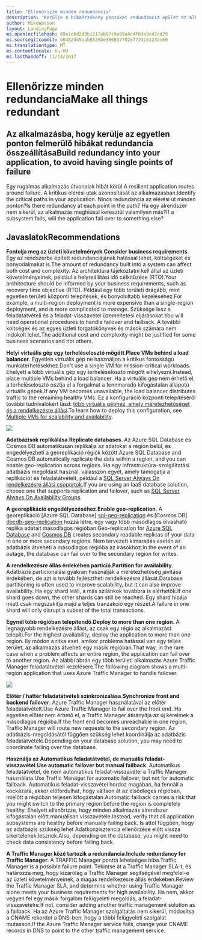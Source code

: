 ```yaml
---
title: "Ellenőrizze minden redundancia"
description: "Kerülje a hibaérzékeny pontokat redundancia épület az alkalmazásba."
author: MikeWasson
layout: LandingPage
ms.openlocfilehash: 89a1e6d2d3b1217ab07c9a99a4c4fb3e8cd2cd29
ms.sourcegitcommit: b0482d49aab0526be386837702e7724c61232c60
ms.translationtype: MT
ms.contentlocale: hu-HU
ms.lasthandoff: 11/14/2017
---
```

# <a name="make-all-things-redundant"></a><span data-ttu-id="f1fcf-103">Ellenőrizze minden redundancia</span><span class="sxs-lookup"><span data-stu-id="f1fcf-103">Make all things redundant</span></span>

## <a name="build-redundancy-into-your-application-to-avoid-having-single-points-of-failure"></a><span data-ttu-id="f1fcf-104">Az alkalmazásba, hogy kerülje az egyetlen ponton felmerülő hibákat redundancia összeállítása</span><span class="sxs-lookup"><span data-stu-id="f1fcf-104">Build redundancy into your application, to avoid having single points of failure</span></span>

<span data-ttu-id="f1fcf-105">Egy rugalmas alkalmazás útvonalak hibát körül.</span><span class="sxs-lookup"><span data-stu-id="f1fcf-105">A resilient application routes around failure.</span></span> <span data-ttu-id="f1fcf-106">A kritikus elérési utak azonosítását az alkalmazásban.</span><span class="sxs-lookup"><span data-stu-id="f1fcf-106">Identify the critical paths in your application.</span></span> <span data-ttu-id="f1fcf-107">Nincs redundancia az elérési út minden ponton?</span><span class="sxs-lookup"><span data-stu-id="f1fcf-107">Is there redundancy at each point in the path?</span></span> <span data-ttu-id="f1fcf-108">Ha egy alrendszer nem sikerül, az alkalmazás meghiúsul keresztül valamilyen más?</span><span class="sxs-lookup"><span data-stu-id="f1fcf-108">If a subsystem fails, will the application fail over to something else?</span></span>

## <a name="recommendations"></a><span data-ttu-id="f1fcf-109">Javaslatok</span><span class="sxs-lookup"><span data-stu-id="f1fcf-109">Recommendations</span></span> 

<span data-ttu-id="f1fcf-110">**Fontolja meg az üzleti követelmények**.</span><span class="sxs-lookup"><span data-stu-id="f1fcf-110">**Consider business requirements**.</span></span> <span data-ttu-id="f1fcf-111">Egy az rendszerbe épített redundanciájának hatással lehet, költségeket és bonyodalmakat is.</span><span class="sxs-lookup"><span data-stu-id="f1fcf-111">The amount of redundancy built into a system can affect both cost and complexity.</span></span> <span data-ttu-id="f1fcf-112">Az architektúra tájékoztatni kell által az üzleti követelményeinek, például a helyreállítási idő célkitűzése (RTO).</span><span class="sxs-lookup"><span data-stu-id="f1fcf-112">Your architecture should be informed by your business requirements, such as recovery time objective (RTO).</span></span> <span data-ttu-id="f1fcf-113">Például egy több területi drágább, mint egyetlen területi központi telepítések, és bonyolultabb kezeléséhez.</span><span class="sxs-lookup"><span data-stu-id="f1fcf-113">For example, a multi-region deployment is more expensive than a single-region deployment, and is more complicated to manage.</span></span> <span data-ttu-id="f1fcf-114">Szüksége lesz a feladatátvételi és a feladat-visszavétel üzemeltetési eljárásokat.</span><span class="sxs-lookup"><span data-stu-id="f1fcf-114">You will need operational procedures to handle failover and failback.</span></span> <span data-ttu-id="f1fcf-115">A további költségek és az egyes üzleti forgatókönyvek és mások számára nem indokolt lehet.</span><span class="sxs-lookup"><span data-stu-id="f1fcf-115">The additional cost and complexity might be justified for some business scenarios and not others.</span></span>

<span data-ttu-id="f1fcf-116">**Helyi virtuális gép egy terheléselosztó mögött**.</span><span class="sxs-lookup"><span data-stu-id="f1fcf-116">**Place VMs behind a load balancer**.</span></span> <span data-ttu-id="f1fcf-117">Egyetlen virtuális gép ne használjon a kritikus fontosságú munkaterhelésekhez.</span><span class="sxs-lookup"><span data-stu-id="f1fcf-117">Don't use a single VM for mission-critical workloads.</span></span> <span data-ttu-id="f1fcf-118">Ehelyett a több virtuális gép egy terheléselosztó mögött elhelyezni.</span><span class="sxs-lookup"><span data-stu-id="f1fcf-118">Instead, place multiple VMs behind a load balancer.</span></span> <span data-ttu-id="f1fcf-119">Ha a virtuális gép nem érhető el, a terheléselosztó osztja el a forgalmat a fennmaradó kifogástalan állapotú virtuális gépek.</span><span class="sxs-lookup"><span data-stu-id="f1fcf-119">If any VM becomes unavailable, the load balancer distributes traffic to the remaining healthy VMs.</span></span> <span data-ttu-id="f1fcf-120">Ez a konfiguráció központi telepítéséről további tudnivalókért lásd: [több virtuális géphez, amely méretezhetőséget és a rendelkezésre állási][multi-vm-blueprint].</span><span class="sxs-lookup"><span data-stu-id="f1fcf-120">To learn how to deploy this configuration, see [Multiple VMs for scalability and availability][multi-vm-blueprint].</span></span>

![](./images/load-balancing.svg)

<span data-ttu-id="f1fcf-121">**Adatbázisok replikálása**.</span><span class="sxs-lookup"><span data-stu-id="f1fcf-121">**Replicate databases**.</span></span> <span data-ttu-id="f1fcf-122">Az Azure SQL Database és Cosmos DB automatikusan replikálja az adatokat a régión belül, és engedélyezheti a georeplikáció régiók között.</span><span class="sxs-lookup"><span data-stu-id="f1fcf-122">Azure SQL Database and Cosmos DB automatically replicate the data within a region, and you can enable geo-replication across regions.</span></span> <span data-ttu-id="f1fcf-123">Ha egy infrastruktúra-szolgáltatási adatbázis megoldást használ, válasszon egyet, amely támogatja a replikációt és feladatátvételt, például a [SQL Server Always On rendelkezésre állási csoportok][sql-always-on].</span><span class="sxs-lookup"><span data-stu-id="f1fcf-123">If you are using an IaaS database solution, choose one that supports replication and failover, such as [SQL Server Always On Availability Groups][sql-always-on].</span></span> 

<span data-ttu-id="f1fcf-124">**A georeplikáció engedélyezéséhez**.</span><span class="sxs-lookup"><span data-stu-id="f1fcf-124">**Enable geo-replication**.</span></span> <span data-ttu-id="f1fcf-125">A georeplikáció [Azure SQL Database] [ sql-geo-replication] és [Cosmos DB] [ docdb-geo-replication] hozza létre, egy vagy több másodlagos olvasható replika adatait másodlagos régióban.</span><span class="sxs-lookup"><span data-stu-id="f1fcf-125">Geo-replication for [Azure SQL Database][sql-geo-replication] and [Cosmos DB][docdb-geo-replication] creates secondary readable replicas of your data in one or more secondary regions.</span></span> <span data-ttu-id="f1fcf-126">Nem tervezett kimaradás esetén az adatbázis átveheti a másodlagos régióba az írásokhoz.</span><span class="sxs-lookup"><span data-stu-id="f1fcf-126">In the event of an outage, the database can fail over to the secondary region for writes.</span></span>

<span data-ttu-id="f1fcf-127">**A rendelkezésre állás érdekében partíció**.</span><span class="sxs-lookup"><span data-stu-id="f1fcf-127">**Partition for availability**.</span></span> <span data-ttu-id="f1fcf-128">Adatbázis particionálási gyakran használják a méretezhetőség javítása érdekében, de azt is tovább fejlesztheti rendelkezésre állását.</span><span class="sxs-lookup"><span data-stu-id="f1fcf-128">Database partitioning is often used to improve scalability, but it can also improve availability.</span></span> <span data-ttu-id="f1fcf-129">Ha egy shard leáll, a más szilánkok továbbra is elérhetők.</span><span class="sxs-lookup"><span data-stu-id="f1fcf-129">If one shard goes down, the other shards can still be reached.</span></span> <span data-ttu-id="f1fcf-130">Egy shard hibája miatt csak megszakítja majd a teljes tranzakció egy részét.</span><span class="sxs-lookup"><span data-stu-id="f1fcf-130">A failure in one shard will only disrupt a subset of the total transactions.</span></span> 

<span data-ttu-id="f1fcf-131">**Egynél több régióban telepítendő**.</span><span class="sxs-lookup"><span data-stu-id="f1fcf-131">**Deploy to more than one region**.</span></span> <span data-ttu-id="f1fcf-132">A legnagyobb rendelkezésre állást, az csak egy régió az alkalmazást telepíti.</span><span class="sxs-lookup"><span data-stu-id="f1fcf-132">For the highest availability, deploy the application to more than one region.</span></span> <span data-ttu-id="f1fcf-133">Ily módon a ritka eset, amikor probléma hatással van egy teljes terület, az alkalmazás átveheti egy másik régióban.</span><span class="sxs-lookup"><span data-stu-id="f1fcf-133">That way, in the rare case when a problem affects an entire region, the application can fail over to another region.</span></span> <span data-ttu-id="f1fcf-134">Az alábbi ábrán egy több területi alkalmazás Azure Traffic Manager feladatátvételi kezelésére.</span><span class="sxs-lookup"><span data-stu-id="f1fcf-134">The following diagram shows a multi-region application that uses Azure Traffic Manager to handle failover.</span></span>

![](images/failover.svg)

<span data-ttu-id="f1fcf-135">**Előtér / háttér feladatátvételi szinkronizálása**.</span><span class="sxs-lookup"><span data-stu-id="f1fcf-135">**Synchronize front and backend failover**.</span></span> <span data-ttu-id="f1fcf-136">Azure Traffic Manager használatával az előtér feladatátvételt.</span><span class="sxs-lookup"><span data-stu-id="f1fcf-136">Use Azure Traffic Manager to fail over the front end.</span></span> <span data-ttu-id="f1fcf-137">Ha egyetlen előtér nem érhető el, a Traffic Manager átirányítja az új kérelmek a másodlagos régióba.</span><span class="sxs-lookup"><span data-stu-id="f1fcf-137">If the front end becomes unreachable in one region, Traffic Manager will route new requests to the secondary region.</span></span> <span data-ttu-id="f1fcf-138">Az adatbázis-megoldásától függően szükség lehet koordinálja az adatbázis feladatátvétele.</span><span class="sxs-lookup"><span data-stu-id="f1fcf-138">Depending on your database solution, you may need to coordinate failing over the database.</span></span> 

<span data-ttu-id="f1fcf-139">**Használja az Automatikus feladatátvétel, de manuális feladat-visszavétel**.</span><span class="sxs-lookup"><span data-stu-id="f1fcf-139">**Use automatic failover but manual failback**.</span></span> <span data-ttu-id="f1fcf-140">Automatikus feladatátvétel, de nem automatikus feladat-visszavétel a Traffic Manager használata.</span><span class="sxs-lookup"><span data-stu-id="f1fcf-140">Use Traffic Manager for automatic failover, but not for automatic failback.</span></span> <span data-ttu-id="f1fcf-141">Automatikus feladat-visszavétel hordoz magában, ha fennáll a kockázata, akkor előfordulhat, hogy váltson át az elsődleges régióban, mielőtt a régióban teljesen kifogástalan.</span><span class="sxs-lookup"><span data-stu-id="f1fcf-141">Automatic failback carries a risk that you might switch to the primary region before the region is completely healthy.</span></span> <span data-ttu-id="f1fcf-142">Ehelyett ellenőrizze, hogy minden alkalmazás alrendszer kifogástalan előtt manuálisan visszavétele.</span><span class="sxs-lookup"><span data-stu-id="f1fcf-142">Instead, verify that all application subsystems are healthy before manually failing back.</span></span> <span data-ttu-id="f1fcf-143">Is attól függően, hogy az adatbázis szükség lehet Adatkonzisztencia ellenőrzése előtt vissza sikertelenek lesznek.</span><span class="sxs-lookup"><span data-stu-id="f1fcf-143">Also, depending on the database, you might need to check data consistency before failing back.</span></span>

<span data-ttu-id="f1fcf-144">**A Traffic Manager közé tartozik a redundancia**.</span><span class="sxs-lookup"><span data-stu-id="f1fcf-144">**Include redundancy for Traffic Manager**.</span></span> <span data-ttu-id="f1fcf-145">A TRAFFIC Manager ponttá lehetséges hiba.</span><span class="sxs-lookup"><span data-stu-id="f1fcf-145">Traffic Manager is a possible failure point.</span></span> <span data-ttu-id="f1fcf-146">Tekintse át a Traffic Manager SLA-t, és határozza meg, hogy kizárólag a Traffic Manager segítségével megfelel-e az üzleti követelményeinek, a magas rendelkezésre állás érdekében.</span><span class="sxs-lookup"><span data-stu-id="f1fcf-146">Review the Traffic Manager SLA, and determine whether using Traffic Manager alone meets your business requirements for high availability.</span></span> <span data-ttu-id="f1fcf-147">Ha nem, akkor vegyen fel egy másik forgalom felügyeleti megoldás, a feladat-visszavételre.</span><span class="sxs-lookup"><span data-stu-id="f1fcf-147">If not, consider adding another traffic management solution as a failback.</span></span> <span data-ttu-id="f1fcf-148">Ha az Azure Traffic Manager szolgáltatás nem sikerül, módosítsa a CNAME rekordot a DNS-ben, hogy a többi felügyeleti szolgálat mutasson.</span><span class="sxs-lookup"><span data-stu-id="f1fcf-148">If the Azure Traffic Manager service fails, change your CNAME records in DNS to point to the other traffic management service.</span></span>



<!-- links -->

[multi-vm-blueprint]: ../../reference-architectures/virtual-machines-windows/multi-vm.md

[cassandra]: http://cassandra.apache.org/
[docdb-geo-replication]: /azure/documentdb/documentdb-distribute-data-globally
[sql-always-on]: https://msdn.microsoft.com/library/hh510230.aspx
[sql-geo-replication]: /azure/sql-database/sql-database-geo-replication-overview
